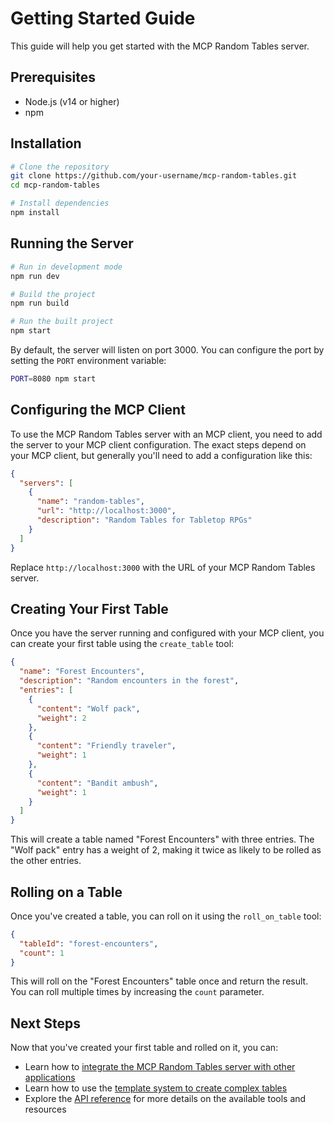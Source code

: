 # Getting Started Guide

This guide will help you get started with the MCP Random Tables server.

## Prerequisites

- Node.js (v14 or higher)
- npm

## Installation

```bash
# Clone the repository
git clone https://github.com/your-username/mcp-random-tables.git
cd mcp-random-tables

# Install dependencies
npm install
```

## Running the Server

```bash
# Run in development mode
npm run dev

# Build the project
npm run build

# Run the built project
npm start
```

By default, the server will listen on port 3000. You can configure the port by setting the `PORT` environment variable:

```bash
PORT=8080 npm start
```

## Configuring the MCP Client

To use the MCP Random Tables server with an MCP client, you need to add the server to your MCP client configuration. The exact steps depend on your MCP client, but generally you'll need to add a configuration like this:

```json
{
  "servers": [
    {
      "name": "random-tables",
      "url": "http://localhost:3000",
      "description": "Random Tables for Tabletop RPGs"
    }
  ]
}
```

Replace `http://localhost:3000` with the URL of your MCP Random Tables server.

## Creating Your First Table

Once you have the server running and configured with your MCP client, you can create your first table using the `create_table` tool:

```json
{
  "name": "Forest Encounters",
  "description": "Random encounters in the forest",
  "entries": [
    {
      "content": "Wolf pack",
      "weight": 2
    },
    {
      "content": "Friendly traveler",
      "weight": 1
    },
    {
      "content": "Bandit ambush",
      "weight": 1
    }
  ]
}
```

This will create a table named "Forest Encounters" with three entries. The "Wolf pack" entry has a weight of 2, making it twice as likely to be rolled as the other entries.

## Rolling on a Table

Once you've created a table, you can roll on it using the `roll_on_table` tool:

```json
{
  "tableId": "forest-encounters",
  "count": 1
}
```

This will roll on the "Forest Encounters" table once and return the result. You can roll multiple times by increasing the `count` parameter.

## Next Steps

Now that you've created your first table and rolled on it, you can:

- Learn how to [integrate the MCP Random Tables server with other applications](./integration.md)
- Learn how to use the [template system to create complex tables](./templates.md)
- Explore the [API reference](../api/README.md) for more details on the available tools and resources
